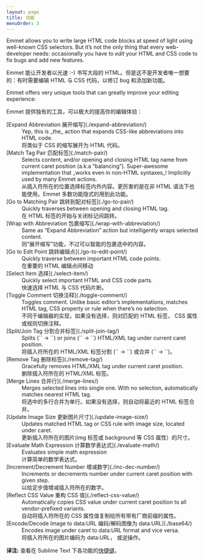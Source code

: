 ```yaml
---
layout: page
title: 功能
menuOrder: 3
---
```

Emmet allows you to write large HTML code blocks at speed of light using well-known CSS selectors. But it’s not the only thing that every web-developer needs: occasionally you have to _edit_ your HTML and CSS code to fix bugs and add new features.

Emmet 能让开发者以光速 :-) 书写大段的 HTML。但是这不是开发者唯一想要的：有时需要编辑 HTML 与 CSS 代码，以修订 bug 和添加新功能。

Emmet offers very unique tools that can greatly improve your editing experience:

Emmet 提供独有的工具，可以极大的提高你的编辑体验：

<dl>
<dt>[Expand Abbreviation 展开缩写](./expand-abbreviation/)</dt>
<dd>Yep, this is _the_ action that expands CSS-like abbreviations into HTML code.</dd>
<dd>将类似于 CSS 的缩写展开为 HTML 代码。</dd>

<dt>[Match Tag Pair 匹配标签](./match-pair/)</dt>
<dd>Selects content, and/or opening and closing HTML tag name from current caret position (a.k.a “balancing”). Super-awesome implementation that _works even in non-HTML syntaxes_! Implicitly used by many Emmet actions.</dd>
<dd>从插入符所在的位置选择标签内外内容。更厉害的是在非 HTML 语法下也能使用。Emmet 多数功能隐式的用到此功能。</dd>

<dt>[Go to Matching Pair 跳转到配对标签](./go-to-pair/)</dt>
<dd>Quickly traverses between opening and closing HTML tag.</dd>
<dd>在 HTML 标签的开始与关闭标记间跳转。</dd>

<dt>[Wrap with Abbreviation 包裹缩写](./wrap-with-abbreviation/)</dt>
<dd>Same as “Expand Abbreviation” action but intelligently wraps selected content.</dd>
<dd>同“展开缩写”功能，不过可以智能的包裹选中的内容。</dd>

<dt>[Go to Edit Point 跳转编辑点](./go-to-edit-point/)</dt>
<dd>Quickly traverse between important HTML code points.</dd>
<dd>在重要的 HTML 编辑点间移动</dd>

<dt>[Select Item 选择](./select-item/)</dt>
<dd>Quickly select important HTML and CSS code parts.</dd>
<dd>快速选择 HTML 与 CSS 代码片断。</dd>

<dt>[Toggle Comment 切换注释](./toggle-comment/)</dt>
<dd>Toggles comment. Unlike basic editor’s implementations, matches HTML tag, CSS property or rule when there’s no selection.</dd>
<dd>不同于编辑器的实现，如果没有选择，则对匹配的 HTML 标签， CSS 属性或规则切换注释。</dd>

<dt>[Split/Join Tag 分割合并标签](./split-join-tag/)</dt>
<dd>Splits (`<tag />` → `<tag></tag>`) or joins (`<tag></tag>` → `<tag />`) HTML/XML tag under current caret position.</dd>
<dd>将插入符所在的 HTML/XML 标签分割 (`<tag />` → `<tag></tag>`) 或合并 (`<tag></tag>` → `<tag />`)。</dd>

<dt>[Remove Tag 删除标签](./remove-tag/)</dt>
<dd>Gracefully removes HTML/XML tag under current caret position.</dd>
<dd>删除插入符所在的 HTML/XML 标签。</dd>

<dt>[Merge Lines 合并行](./merge-lines/)</dt>
<dd>Merges selected lines into single one. With no selection, automatically matches nearest HTML tag.</dd>
<dd>将选中的多行合并为单行。如果没有选择，则自动将最近的 HTML 标签合并。</dd>

<dt>[Update Image Size 更新图片尺寸](./update-image-size/)</dt>
<dd>Updates matched HTML tag or CSS rule with image size, located under caret.</dd>
<dd>更新插入符所在的图片(img 标签或 background 等 CSS 属性）的尺寸。</dd>

<dt>[Evaluate Math Expression 计算数学表达式](./evaluate-math/)</dt>
<dd>Evaluates simple math expression</dd>
<dd>计算简单的数学表达式。</dd>

<dt>[Increment/Decrement Number 增减数字](./inc-dec-number/)</dt>
<dd>Increments or decrements number under current caret position with given step.</dd>
<dd>以给定步值增减插入符所在的数字。</dd>

<dt>[Reflect CSS Value 重构 CSS 值](./reflect-css-value/)</dt>
<dd>Automatically copies CSS value under current caret position to all vendor-prefixed variants.</dd>
<dd>自动将插入符所在的 CSS 属性值复制给所有带有厂商前缀的属性。</dd>

<dt>[Encode/Decode Image to data:URL  编码/解码图像为 data:URL](./base64/)</dt>
<dd>Encodes image under caret to data:URL format and vice versa.</dd>
<dd>将插入符所在的图片编码为 data:URL， 或逆操作。</dd>

</dl>

**译注:** 查看在 Sublime Text 下各功能的[快捷键](https://github.com/sergeche/emmet-sublime#available-actions)。
